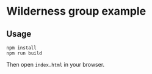 # Wilderness group example

## Usage

```
npm install
npm run build
```

Then open `index.html` in your browser.
